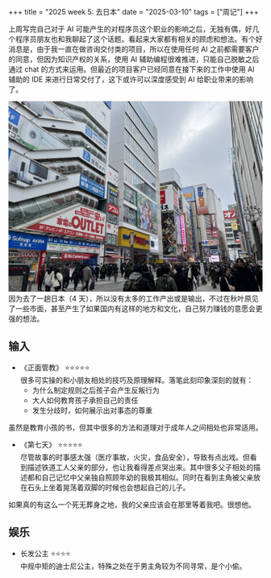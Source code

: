 +++
title = "2025 week 5: 去日本"
date = "2025-03-10"
tags = ["周记"]
+++

上周写完自己对于 AI 可能产生的对程序员这个职业的影响之后，无独有偶，好几个程序员朋友也和我聊起了这个话题。看起来大家都有相关的顾虑和想法。有个好消息是，由于我一直在做咨询交付类的项目，所以在使用任何 AI 之前都需要客户的同意，但因为知识产权的关系，使用 AI 辅助编程很难推进，只能自己脱敏之后通过 chat 的方式来运用。但最近的项目客户已经同意在接下来的工作中使用 AI 辅助的 IDE 来进行日常交付了，这下或许可以深度感受到 AI 给职业带来的影响了。

![akihabara](/akihabara.jpg)
因为去了一趟日本（4 天），所以没有太多的工作产出或是输出，不过在秋叶原见了一些市面，甚至产生了如果国内有这样的地方和文化，自己努力赚钱的意愿会更强的想法。

## 输入

- 《正面管教》 ⭐️⭐️⭐️⭐️⭐️  
很多可实操的和小朋友相处的技巧及原理解释。落笔此刻印象深刻的就有：  
  - 为什么制定规则之后孩子会产生反叛行为
  - 大人如何教育孩子承担自己的责任
  - 发生分歧时，如何展示出对事态的尊重

虽然是教育小孩的书，但其中很多的方法和道理对于成年人之间相处也非常适用。

- 《第七天》 ⭐️⭐️⭐️⭐️⭐️  
尽管故事的时事感太强（医疗事故，火灾，食品安全），导致有点出戏。但看到描述铁道工人父亲的部分，也让我看得差点哭出来。其中很多父子相处的描述都和自己记忆中父亲独自照顾年幼的我极其相似。同时在看到主角被父亲放在石头上坐着晃荡着双脚的时候也会想起自己的儿子。

如果真的有这么一个死无葬身之地，我的父亲应该会在那里等着我吧。很想他。


## 娱乐

- 长发公主 ⭐️⭐️⭐️⭐️  
中规中矩的迪士尼公主，特殊之处在于男主角较为不同寻常，是个小偷。